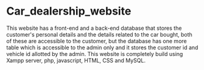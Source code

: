 # Car_dealership_website
This website has a front-end and a back-end database that stores the customer's personal details and the details related to the car bought, both of these are accessible to the customer, but the database has one more table which is accessible to the admin only and it stores the customer id and vehicle id allotted by the admin. This website is completely build using Xampp server, php, javascript, HTML, CSS and MySQL.

